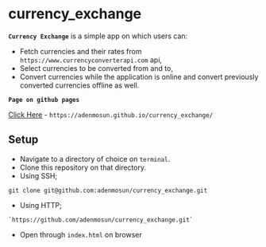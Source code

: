 # currency_exchange


**`Currency Exchange`** is a simple app on which users can:

* Fetch currencies and their rates from ` https://www.currencyconverterapi.com` api,
* Select currencies to be converted from and to,
* Convert currencies while the application is online and convert previously 
converted currencies offline as well.




**`Page on github pages`**

 [Click Here](https://adenmosun.github.io/currency_exchange/) -  `https://adenmosun.github.io/currency_exchange/`




## Setup

*  Navigate to a directory of choice on `terminal`.
*  Clone this repository on that directory.
  *  Using SSH;

   `git clone git@github.com:adenmosun/currency_exchange.git`

  *  Using HTTP;

    `https://github.com/adenmosun/currency_exchange.git`
    
    
 *   Open through `index.html` on browser

 
